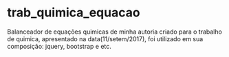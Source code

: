 # trab_quimica_equacao

Balanceador de equações quimicas de minha autoria criado para o trabalho de quimica, apresentado na data(11/setem/2017),
foi utilizado em sua composição: jquery, bootstrap e etc.

